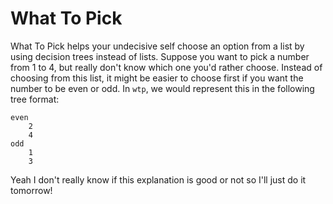# What To Pick

What To Pick helps your undecisive self choose an option from a list by using
decision trees instead of lists. Suppose you want to pick a number from 1 to 4,
but really don't know which one you'd rather choose. Instead of choosing from
this list, it might be easier to choose first if you want the number to be even
or odd. In `wtp`, we would represent this in the following tree format:

```
even
    2
    4
odd
    1
    3
```

Yeah I don't really know if this explanation is good or not so I'll just do it
tomorrow!
